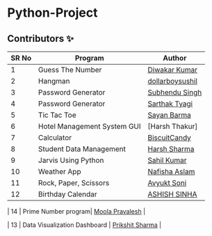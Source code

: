 # Python-Project

## Contributors ✨



| SR No | Program          | Author                                                |
| ----- | ---------------- | ----------------------------------------------------- |
| 1     | Guess The Number | [Diwakar Kumar](https://github.com/diwakar1593)       |
| 2     | Hangman          | [dollarboysushil](https://github.com/dollarboysushil) |
| 3 | Password Generator | [Subhendu Singh](https://github.com/Neautrino)
| 4 | Password Generator | [Sarthak Tyagi](https://github.com/stktyagi)
| 5 | Tic Tac Toe | [Sayan Barma](https://github.com/N00BSC00B)
| 6 | Hotel Management System GUI | [Harsh Thakur]
| 7 | Calculator | [BiscuitCandy](https://github.com/biscuitcandy) 
| 8 | Student Data Management | [Harsh Sharma](https://github.com/HarshSharmaIN)   |
| 9 | Jarvis Using Python | [Sahil Kumar](https://github.com/SahilKumarIN) |
| 10 | Weather App | [Nafisha Aslam](https://github.com/Nafisha08)
| 11 | Rock, Paper, Scissors | [Avyukt Soni](https://github.com/avyuktsoni0731) |
| 12 | Birthday Calendar| [ASHISH SINHA](https://github.com/ashishbuster)  | 

| 14 | Prime Number program| [Moola Pravalesh](https://github.com/MoolaPravalesh19) |

| 13 | Data Visualization Dashboard | [Prikshit Sharma](https://github.com/Prikshit7766) |

